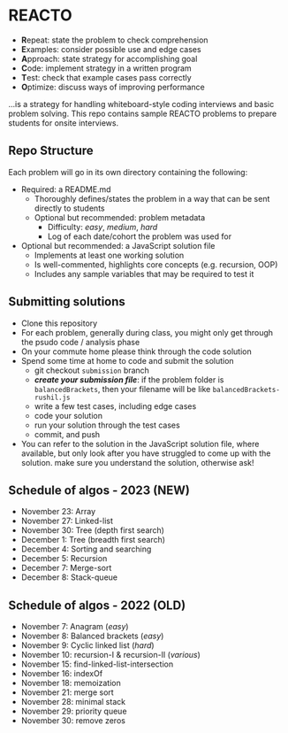 # REACTO

- **R**epeat: state the problem to check comprehension
- **E**xamples: consider possible use and edge cases
- **A**pproach: state strategy for accomplishing goal
- **C**ode: implement strategy in a written program
- **T**est: check that example cases pass correctly
- **O**ptimize: discuss ways of improving performance

…is a strategy for handling whiteboard-style coding interviews and basic problem solving. This repo contains sample REACTO problems to prepare students for onsite interviews.

## Repo Structure

Each problem will go in its own directory containing the following:

- Required: a README.md
  - Thoroughly defines/states the problem in a way that can be sent directly to students
  - Optional but recommended: problem metadata
    - Difficulty: _easy_, _medium_, _hard_
    - Log of each date/cohort the problem was used for
- Optional but recommended: a JavaScript solution file
  - Implements at least one working solution
  - Is well-commented, highlights core concepts (e.g. recursion, OOP)
  - Includes any sample variables that may be required to test it

## Submitting solutions

- Clone this repository
- For each problem, generally during class, you might only get through the psudo code / analysis phase
- On your commute home please think through the code solution
- Spend some time at home to code and submit the solution
  - git checkout `submission` branch
  - **_create your submission file_**: if the problem folder is `balancedBrackets`, then your filename will be like `balancedBrackets-rushil.js`
  - write a few test cases, including edge cases
  - code your solution
  - run your solution through the test cases
  - commit, and push
- You can refer to the solution in the JavaScript solution file, where available, but only look after you have struggled to come up with the solution. make sure you understand the solution, otherwise ask!

## Schedule of algos - 2023 (NEW)

- November 23: Array
- November 27: Linked-list
- November 30: Tree (depth first search)
- December 1: Tree (breadth first search)
- December 4: Sorting and searching
- December 5: Recursion
- December 7: Merge-sort
- December 8: Stack-queue

## Schedule of algos - 2022 (OLD)

- November 7: Anagram (_easy_)
- November 8: Balanced brackets (_easy_)
- November 9: Cyclic linked list (_hard_)
- November 10: recursion-I & recursion-II (_various_)
- November 15: find-linked-list-intersection
- November 16: indexOf
- November 18: memoization
- November 21: merge sort
- November 28: minimal stack
- November 29: priority queue
- November 30: remove zeros
